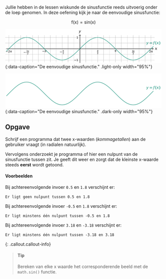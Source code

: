 Jullie hebben in de lessen wiskunde de sinusfunctie reeds uitvoerig onder de loep genomen. In deze oefening kijk je naar de eenvoudige sinusfunctie:

$$
\mathsf{f(x) = sin(x)}
$$

![De eenvoudige sinusfunctie.](media/image.png "De eenvoudige sinusfunctie."){:data-caption="De eenvoudige sinusfunctie." .light-only width="95%"}

![De eenvoudige sinusfunctie.](media/image_dark.png "De eenvoudige sinusfunctie."){:data-caption="De eenvoudige sinusfunctie." .dark-only width="95%"}


## Opgave
Schrijf een programma dat twee x-waarden (*kommagetallen*) aan de gebruiker vraagt (in radialen natuurlijk). 

Vervolgens onderzoekt je programma of hier een nulpunt van de sinusfunctie tussen zit. Je geeft dit weer en zorgt dat de kleinste x-waarde steeds **eerst** wordt getoond.

#### Voorbeelden
Bij achtereenvolgende invoer `0.5` en `1.8` verschijnt er:
```
Er ligt geen nulpunt tussen 0.5 en 1.8
```

Bij achtereenvolgende invoer `-0.5` en `1.8` verschijnt er:
```
Er ligt minstens één nulpunt tussen -0.5 en 1.8
```

Bij achtereenvolgende invoer `3.18` en `-3.18` verschijnt er:
```
Er ligt minstens één nulpunt tussen -3.18 en 3.18
```

{: .callout.callout-info}
>#### Tip
> Bereken van elke x waarde het corresponderende beeld met de `math.sin()` functie.